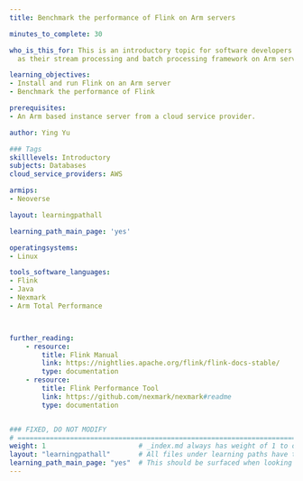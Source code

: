 ```yaml
---
title: Benchmark the performance of Flink on Arm servers

minutes_to_complete: 30

who_is_this_for: This is an introductory topic for software developers using Flink
  as their stream processing and batch processing framework on Arm servers.

learning_objectives:
- Install and run Flink on an Arm server
- Benchmark the performance of Flink

prerequisites:
- An Arm based instance server from a cloud service provider.

author: Ying Yu

### Tags
skilllevels: Introductory
subjects: Databases
cloud_service_providers: AWS

armips:
- Neoverse

layout: learningpathall

learning_path_main_page: 'yes'

operatingsystems:
- Linux

tools_software_languages:
- Flink
- Java
- Nexmark
- Arm Total Performance



further_reading:
    - resource:
        title: Flink Manual
        link: https://nightlies.apache.org/flink/flink-docs-stable/
        type: documentation
    - resource:
        title: Flink Performance Tool
        link: https://github.com/nexmark/nexmark#readme
        type: documentation


### FIXED, DO NOT MODIFY
# ================================================================================
weight: 1                       # _index.md always has weight of 1 to order correctly
layout: "learningpathall"       # All files under learning paths have this same wrapper
learning_path_main_page: "yes"  # This should be surfaced when looking for related content. Only set for _index.md of learning path content.
---
```

